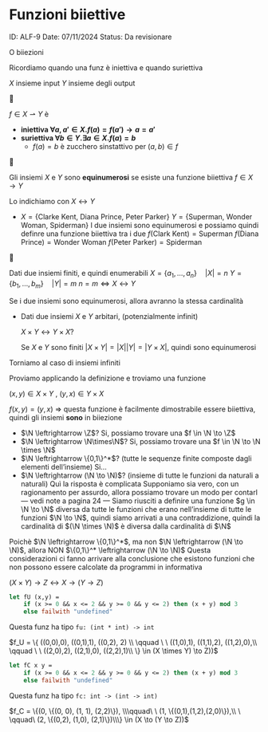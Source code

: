# Funzioni biiettive

ID: ALF-9
Date: 07/11/2024
Status: Da revisionare

O biiezioni

Ricordiamo quando una funz è iniettiva e quando suriettiva

$X$ insieme input $Y$ insieme degli output

<aside>
📌

$f\in X \rightharpoonup Y$ è 

- **iniettiva $\forall a, a' \in X. f(a) = f(a') \to a = a'$**
- **suriettiva $\forall b \in Y. \exists a \in X. f(a) = b$**
    - $f(a) = b$ è zucchero sinstattivo per $(a,b) \in f$
</aside>

<aside>
📌

Gli insiemi $X$ e $Y$ sono **equinumerosi** se esiste una funzione biiettiva $f \in X \to Y$

Lo indichiamo con $X \leftrightarrow Y$

</aside>

- $X = \{\text{Clarke Kent, Diana Prince, Peter Parker}\}$
$Y = \{\text{Superman, Wonder Woman, Spiderman}\}$
I due insiemi sono equinumerosi e possiamo quindi definre una funzione biiettiva tra i due
$f(\text{Clark Kent}) = \text{Superman}$
$f(\text{Diana Prince}) = \text{Wonder Woman}$
$f(\text{Peter Parker}) = \text{Spiderman}$

<aside>
📌

Dati due insiemi finiti, e quindi enumerabili
$X = \{a_1, \dots, a_n\}\quad |X| = n$
$Y = \{b_1, \dots, b_m\}\quad |Y| = m$
$n = m \Longleftrightarrow X \leftrightarrow Y$

Se i due insiemi sono equinumerosi, allora avranno la stessa cardinalità

</aside>

- Dati due insiemi $X$ e $Y$ arbitari, (potenzialmente infinit)
    
    $X \times Y \leftrightarrow Y \times X$?
    
    Se $X$ e $Y$ sono finiti $|X\times Y| = |X||Y| = |Y\times X|$, quindi sono equinumerosi
    

Torniamo al caso di insiemi infiniti

Proviamo applicando la definizione e troviamo una funzione

$(x,y) \in X\times Y$ , $(y,x) \in Y \times X$

$f(x,y) = (y,x)$ ⇒ questa funzione è facilmente dimostrabile essere biiettiva, quindi gli insiemi **sono** in biiezione

- $\N \leftrightarrow \Z$?
Si, possiamo trovare una $f \in \N \to \Z$
- $\N \leftrightarrow \N\times\N$?
Si, possiamo trovare una $f \in \N \to \N \times \N$
- $\N \leftrightarrow \{0,1\}^*$? (tutte le sequenze finite composte dagli elementi dell’insieme)
Si…
- $\N \leftrightarrow (\N \to \N)$? (insieme di tutte le funzioni da naturali a naturali)
Quì la risposta è complicata
Supponiamo sia vero, con un ragionamento per assurdo, allora possiamo trovare un modo per contarl
— vedi note a pagina 24 —
Siamo riusciti a definire una funzione $g \in \N \to \N$ diversa da tutte le funzioni che erano nell’insieme di tutte le funzioni $\N \to \N$, quindi siamo arrivati a una contraddizione, quindi la cardinalità di $(\N \times \N)$ è diversa dalla cardinalità di $\N$

Poichè $\N \leftrightarrow \{0,1\}^*$, ma non $\N \leftrightarrow (\N \to \N)$, allora NON $\{0,1\}^* \leftrightarrow (\N \to \N)$
Questa considerazioni ci fanno arrivare alla conclusione che esistono funzioni che non possono essere calcolate da programmi in informativa

$(X \times Y) \to Z \leftrightarrow X \to (Y \to Z)$

```ocaml
let fU (x,y) =
	if (x >= 0 && x <= 2 && y >= 0 && y <= 2) then (x + y) mod 3
	else failwith "undefined"
```

Questa funz ha tipo `fu: (int * int) -> int`

$f_U = \{ ((0,0),0), ((0,1),1), ((0,2), 2) \\ \qquad \ \ ((1,0),1), ((1,1),2), ((1,2),0),\\ \qquad \ \ ((2,0),2), ((2,1),0), ((2,2),1)\\ \} \in (X \times Y) \to Z))$

```ocaml
let fC x y =
	if (x >= 0 && x <= 2 && y >= 0 && y <= 2) then (x + y) mod 3
	else failwith "undefined"
```

Questa funz ha tipo `fc: int -> (int -> int)`

$f_C = \{(0, \{(0, 0), (1, 1), (2,2)\}), \\\qquad\ \ (1, \{(0,1),(1,2),(2,0)\}),\\ \ \qquad\ (2, \{(0,2), (1,0), (2,1)\})\\\} \in (X \to (Y \to Z))$